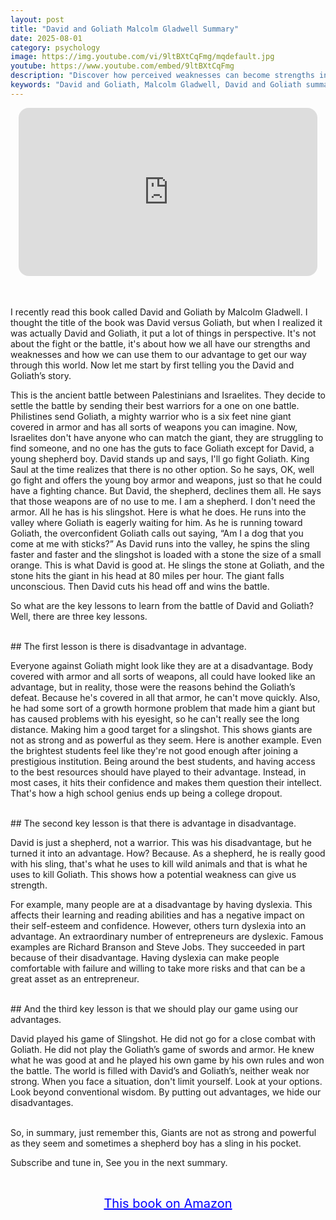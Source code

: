 ```yaml
---
layout: post
title: "David and Goliath Malcolm Gladwell Summary"
date: 2025-08-01
category: psychology
image: https://img.youtube.com/vi/9ltBXtCqFmg/mqdefault.jpg
youtube: https://www.youtube.com/embed/9ltBXtCqFmg
description: "Discover how perceived weaknesses can become strengths in Malcolm Gladwell’s 'David and Goliath'—learn the hidden advantages of disadvantages and how to challenge giants by playing your own game."
keywords: "David and Goliath, Malcolm Gladwell, David and Goliath summary, advantages of disadvantages, overcoming adversity, psychology of strength, underdog success, Malcolm Gladwell book summary"
---
```


<div style="display: flex; justify-content: center; margin-bottom: 20px;">
  <div style="aspect-ratio: 16 / 9; width: 95%; max-width: 700px; position: relative;">
    <iframe 
      src="https://www.youtube.com/embed/9ltBXtCqFmg"
      title="YouTube video player"
      allowfullscreen
      frameborder="0"
      style="position: absolute; inset: 0; width: 100%; height: 100%; border-radius: 16px;">
    </iframe>
  </div>
</div>

<div style="height: 15px;"></div>
<!-- ..................................................................... -->

I recently read this book called David and Goliath by Malcolm Gladwell. I thought the title of the book was David versus Goliath, but when I realized it was actually David and Goliath, it put a lot of things in perspective. It's not about the fight or the battle, it's about how we all have our strengths and weaknesses and how we can use them to our advantage to get our way through this world. Now let me start by first telling you the David and Goliath’s story.


This is the ancient battle between Palestinians and Israelites. They decide to settle the battle by sending their best warriors for a one on one battle. Philistines send Goliath, a mighty warrior who is a six feet nine giant covered in armor and has all sorts of weapons you can imagine. Now, Israelites don't have anyone who can match the giant, they are struggling to find someone, and no one has the guts to face Goliath except for David, a young shepherd boy. David stands up and says, I'll go fight Goliath. King Saul at the time realizes that there is no other option. So he says, OK, well go fight and offers the young boy armor and weapons, just so that he could have a fighting chance. But David, the shepherd, declines them all. He says that those weapons are of no use to me. I am a shepherd. I don't need the armor. All he has is his slingshot. Here is what he does. He runs into the valley where Goliath is eagerly waiting for him. As he is running toward Goliath, the overconfident Goliath calls out saying, “Am I a dog that you come at me with sticks?” As David runs into the valley, he spins the sling faster and faster and the slingshot is loaded with a stone the size of a small orange. This is what David is good at. He slings the stone at Goliath, and the stone hits the giant in his head at 80 miles per hour. The giant falls unconscious. Then David cuts his head off and wins the battle.

So what are the key lessons to learn from the battle of David and Goliath? Well, there are three key lessons.


<br>
## The first lesson is there is disadvantage in advantage. 


Everyone against Goliath might look like they are at a disadvantage. Body covered with armor and all sorts of weapons, all could have looked like an advantage, but in reality, those were the reasons behind the Goliath’s defeat. Because he's covered in all that armor, he can't move quickly. Also, he had some sort of a growth hormone problem that made him a giant but has caused problems with his eyesight, so he can't really see the long distance. Making him a good target for a slingshot. This shows giants are not as strong and as powerful as they seem. Here is another example. Even the brightest students feel like they're not good enough after joining a prestigious institution. Being around the best students, and having access to the best resources should have played to their advantage. Instead, in most cases, it hits their confidence and makes them question their intellect. That's how a high school genius ends up being a college dropout.



<br>
## The second key lesson is that there is advantage in disadvantage.


David is just a shepherd, not a warrior. This was his disadvantage, but he turned it into an advantage. How? Because. As a shepherd, he is really good with his sling, that's what he uses to kill wild animals and that is what he uses to kill Goliath. This shows how a potential weakness can give us strength. 

For example, many people are at a disadvantage by having dyslexia. This affects their learning and reading abilities and has a negative impact on their self-esteem and confidence. However, others turn dyslexia into an advantage. An extraordinary number of entrepreneurs are dyslexic. Famous examples are Richard Branson and Steve Jobs. They succeeded in part because of their disadvantage. Having dyslexia can make people comfortable with failure and willing to take more risks and that can be a great asset as an entrepreneur. 



<br>
## And the third key lesson is that we should play our game using our advantages.


David played his game of Slingshot. He did not go for a close combat with Goliath. He did not play the Goliath’s game of swords and armor. He knew what he was good at and he played his own game by his own rules and won the battle. The world is filled with David’s and Goliath’s, neither weak nor strong. When you face a situation, don't limit yourself. Look at your options. Look beyond conventional wisdom. By putting out advantages, we hide our disadvantages.


<br>
So, in summary, just remember this, Giants are not as strong and powerful as they seem and sometimes a shepherd boy has a sling in his pocket.

Subscribe and tune in, See you in the next summary.

<br>
<p style="text-align: center;">
  <a href="https://amzn.to/2WuDYcn" target="_blank" style="color: blue; text-decoration: underline; font-size: 20px;">
    This book on Amazon
  </a>
</p>
